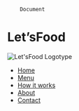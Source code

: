         Document

Let’sFood
=========

![[Let'sFood Logotype](assets/logo.png)](#)

*   [Home](#)
*   [Menu](#)
*   [How it works](#)
*   [About](#)
*   [Contact](#)